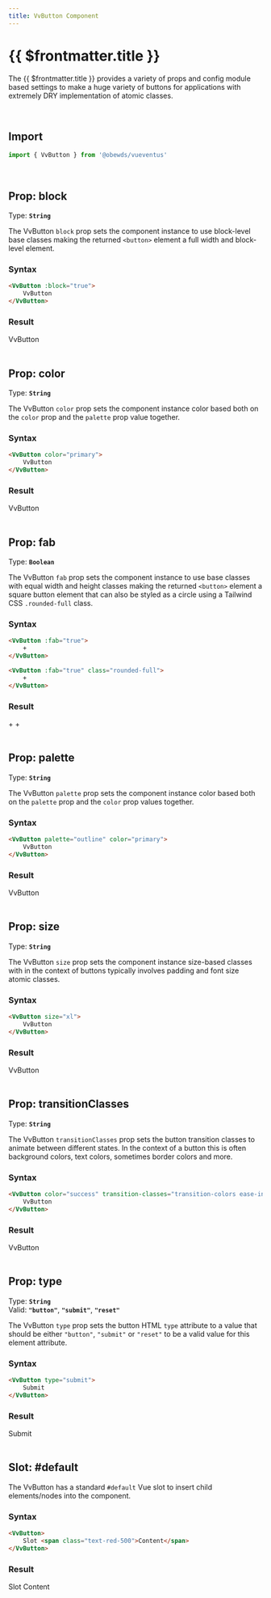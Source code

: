 ```yaml
---
title: VvButton Component
---
```


<script setup>
    import { VvButton, VvConfig } from '../../../src/index'
</script>



# {{ $frontmatter.title }}

The {{ $frontmatter.title }} provides a variety of props and config module based settings to make a huge variety of buttons for applications with extremely DRY implementation of atomic classes.

<br>



## Import

```javascript
import { VvButton } from '@obewds/vueventus'
```

<br>



## Prop: block

Type: **`String`**

The VvButton `block` prop sets the component instance to use block-level base classes making the returned `<button>` element a full width and block-level element.

### Syntax

```html
<VvButton :block="true">
    VvButton
</VvButton>
```

### Result

<div class="w-full py-4">
    <VvButton :block="true">
        VvButton
    </VvButton>
</div>

<br>



## Prop: color

Type: **`String`**

The VvButton `color` prop sets the component instance color based both on the `color` prop and the `palette` prop value together.

### Syntax

```html
<VvButton color="primary">
    VvButton
</VvButton>
```

### Result

<div class="w-full py-4">
    <VvButton color="primary">
        VvButton
    </VvButton>
</div>

<br>



## Prop: fab

Type: **`Boolean`**

The VvButton `fab` prop sets the component instance to use base classes with equal width and height classes making the returned `<button>` element a square button element that can also be styled as a circle using a Tailwind CSS `.rounded-full` class.

### Syntax

```html
<VvButton :fab="true">
    +
</VvButton>

<VvButton :fab="true" class="rounded-full">
    +
</VvButton>
```

### Result

<div class="w-full py-4">
    <VvButton :fab="true">
        +
    </VvButton>
    <VvButton :fab="true" class="rounded-full">
        +
    </VvButton>
</div>

<br>



## Prop: palette

Type: **`String`**

The VvButton `palette` prop sets the component instance color based both on the `palette` prop and the `color` prop values together.

### Syntax

```html
<VvButton palette="outline" color="primary">
    VvButton
</VvButton>
```

### Result

<div class="w-full py-4">
    <VvButton palette="outline" color="primary">
        VvButton
    </VvButton>
</div>

<br>



## Prop: size

Type: **`String`**

The VvButton `size` prop sets the component instance size-based classes with in the context of buttons typically involves padding and font size atomic classes.

### Syntax

```html
<VvButton size="xl">
    VvButton
</VvButton>
```

### Result

<div class="w-full py-4">
    <VvButton size="xl">
        VvButton
    </VvButton>
</div>

<br>



## Prop: transitionClasses

Type: **`String`**

The VvButton `transitionClasses` prop sets the button transition classes to animate between different states. In the context of a button this is often background colors, text colors, sometimes border colors and more.

### Syntax

```html
<VvButton color="success" transition-classes="transition-colors ease-in duration-1000">
    VvButton
</VvButton>
```

### Result

<div class="w-full py-4">
    <VvButton color="success" transition-classes="transition-colors ease-in duration-1000">
        VvButton
    </VvButton>
</div>

<br>



## Prop: type

Type: **`String`**  
Valid: **`"button"`**, **`"submit"`**, **`"reset"`**

The VvButton `type` prop sets the button HTML `type` attribute to a value that should be either `"button"`, `"submit"` or `"reset"` to be a valid value for this element attribute.

### Syntax

```html
<VvButton type="submit">
    Submit
</VvButton>
```

### Result

<div class="w-full py-4">
    <VvButton type="submit">
        Submit
    </VvButton>
</div>

<br>



## Slot: #default

The VvButton has a standard `#default` Vue slot to insert child elements/nodes into the component.

### Syntax

```html
<VvButton>
    Slot <span class="text-red-500">Content</span>
</VvButton>
```

### Result

<div class="w-full py-4">
    <VvButton>
        Slot <span class="text-red-500">Content</span>
    </VvButton>
</div>

<br>
